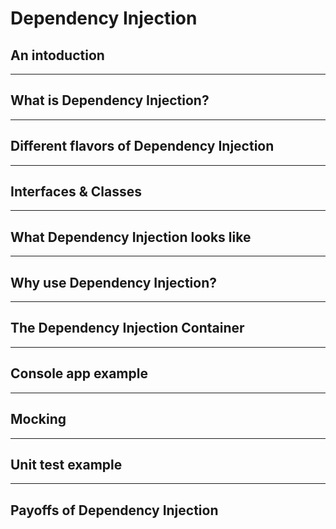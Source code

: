 # Dependency Injection

## An intoduction

---

## What is Dependency Injection?

---

## Different flavors of Dependency Injection

---

## Interfaces & Classes

---

## What Dependency Injection looks like

---

## Why use Dependency Injection?

---

## The Dependency Injection Container

---

## Console app example

---

## Mocking

--- 

## Unit test example

---

## Payoffs of Dependency Injection
